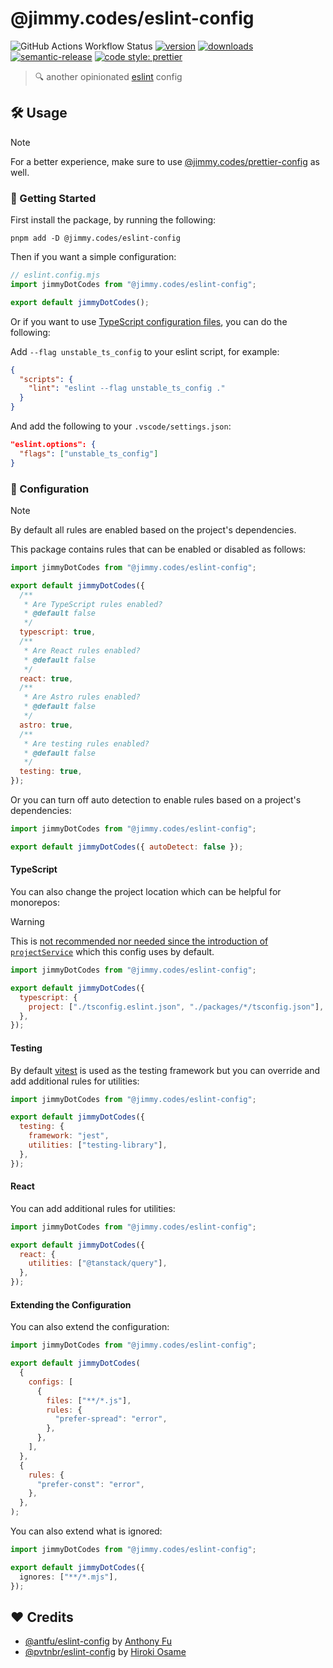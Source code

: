 # @jimmy.codes/eslint-config

![GitHub Actions Workflow Status](https://img.shields.io/github/actions/workflow/status/jimmy-guzman/eslint-config/cd.yml?style=flat-square&logo=github-actions)
[![version](https://img.shields.io/npm/v/@jimmy.codes/eslint-config.svg?logo=npm&style=flat-square)](https://www.npmjs.com/package/@jimmy.codes/eslint-config)
[![downloads](https://img.shields.io/npm/dm/@jimmy.codes/eslint-config.svg?logo=npm&style=flat-square)](http://www.npmtrends.com/@jimmy.codes/eslint-config)
[![semantic-release](https://img.shields.io/badge/%20%20%F0%9F%93%A6%F0%9F%9A%80-semantic--release-e10079.svg?style=flat-square)](https://semantic-release.gitbook.io/semantic-release)
[![code style: prettier](https://img.shields.io/badge/code_style-prettier-ff69b4.svg?style=flat-square&logo=prettier)](https://github.com/prettier/prettier)

> 🔍 another opinionated [eslint](https://eslint.org) config

## 🛠️ Usage

> [!NOTE]
> For a better experience, make sure to use [@jimmy.codes/prettier-config](https://github.com/jimmy-guzman/prettier-config) as well.

### 🔨 Getting Started

First install the package, by running the following:

```
pnpm add -D @jimmy.codes/eslint-config
```

Then if you want a simple configuration:

```js
// eslint.config.mjs
import jimmyDotCodes from "@jimmy.codes/eslint-config";

export default jimmyDotCodes();
```

Or if you want to use [TypeScript configuration files](https://eslint.org/docs/latest/use/configure/configuration-files#typescript-configuration-files), you can do the following:

Add `--flag unstable_ts_config` to your eslint script, for example:

```json
{
  "scripts": {
    "lint": "eslint --flag unstable_ts_config ."
  }
}
```

And add the following to your `.vscode/settings.json`:

```json
"eslint.options": {
  "flags": ["unstable_ts_config"]
}
```

### 🔧 Configuration

> [!NOTE]
> By default all rules are enabled based on the project's dependencies.

This package contains rules that can be enabled or disabled as follows:

```js
import jimmyDotCodes from "@jimmy.codes/eslint-config";

export default jimmyDotCodes({
  /**
   * Are TypeScript rules enabled?
   * @default false
   */
  typescript: true,
  /**
   * Are React rules enabled?
   * @default false
   */
  react: true,
  /**
   * Are Astro rules enabled?
   * @default false
   */
  astro: true,
  /**
   * Are testing rules enabled?
   * @default false
   */
  testing: true,
});
```

Or you can turn off auto detection to enable rules based on a project's dependencies:

```js
import jimmyDotCodes from "@jimmy.codes/eslint-config";

export default jimmyDotCodes({ autoDetect: false });
```

#### TypeScript

You can also change the project location which can be helpful for monorepos:

> [!WARNING]
> This is [not recommended nor needed since the introduction of `projectService`](https://typescript-eslint.io/getting-started/typed-linting#can-i-customize-the-tsconfig-used-for-typed-linting) which this config uses by default.

```js
import jimmyDotCodes from "@jimmy.codes/eslint-config";

export default jimmyDotCodes({
  typescript: {
    project: ["./tsconfig.eslint.json", "./packages/*/tsconfig.json"],
  },
});
```

#### Testing

By default [vitest](https://vitest.dev) is used as the testing framework but you can override and add additional rules for utilities:

```js
import jimmyDotCodes from "@jimmy.codes/eslint-config";

export default jimmyDotCodes({
  testing: {
    framework: "jest",
    utilities: ["testing-library"],
  },
});
```

#### React

You can add additional rules for utilities:

```js
import jimmyDotCodes from "@jimmy.codes/eslint-config";

export default jimmyDotCodes({
  react: {
    utilities: ["@tanstack/query"],
  },
});
```

#### Extending the Configuration

You can also extend the configuration:

```js
import jimmyDotCodes from "@jimmy.codes/eslint-config";

export default jimmyDotCodes(
  {
    configs: [
      {
        files: ["**/*.js"],
        rules: {
          "prefer-spread": "error",
        },
      },
    ],
  },
  {
    rules: {
      "prefer-const": "error",
    },
  },
);
```

You can also extend what is ignored:

```ts
import jimmyDotCodes from "@jimmy.codes/eslint-config";

export default jimmyDotCodes({
  ignores: ["**/*.mjs"],
});
```

## ❤️ Credits

- [@antfu/eslint-config](https://github.com/antfu/eslint-config) by [Anthony Fu](https://antfu.me)
- [@pvtnbr/eslint-config](https://github.com/privatenumber/eslint-config) by [Hiroki Osame](https://hirok.io/)
